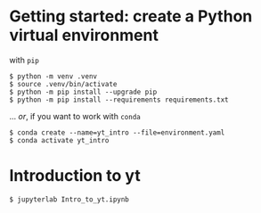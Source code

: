 # Getting started: create a Python virtual environment

with `pip`
```shell
$ python -m venv .venv
$ source .venv/bin/activate
$ python -m pip install --upgrade pip
$ python -m pip install --requirements requirements.txt
```

... *or*, if you want to work with `conda`
```shell
$ conda create --name=yt_intro --file=environment.yaml
$ conda activate yt_intro
```


# Introduction to yt

```shell
$ jupyterlab Intro_to_yt.ipynb
```
